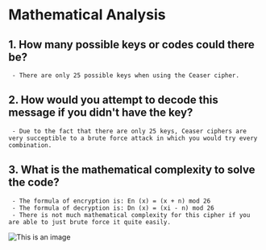 # Mathematical Analysis

## 1. How many possible keys or codes could there be?
     - There are only 25 possible keys when using the Ceaser cipher. 


## 2. How would you attempt to decode this message if you didn't have the key?
     - Due to the fact that there are only 25 keys, Ceaser ciphers are very succeptible to a brute force attack in which you would try every combination. 


## 3. What is the mathematical complexity to solve the code?
     - The formula of encryption is: En (x) = (x + n) mod 26
     - The formula of decryption is: Dn (x) = (xi - n) mod 26
     - There is not much mathematical complexity for this cipher if you are able to just brute force it quite easily.
![This is an image](https://privacycanada.net/wp-content/uploads/2020/01/Roth-13-Cipher.png)
